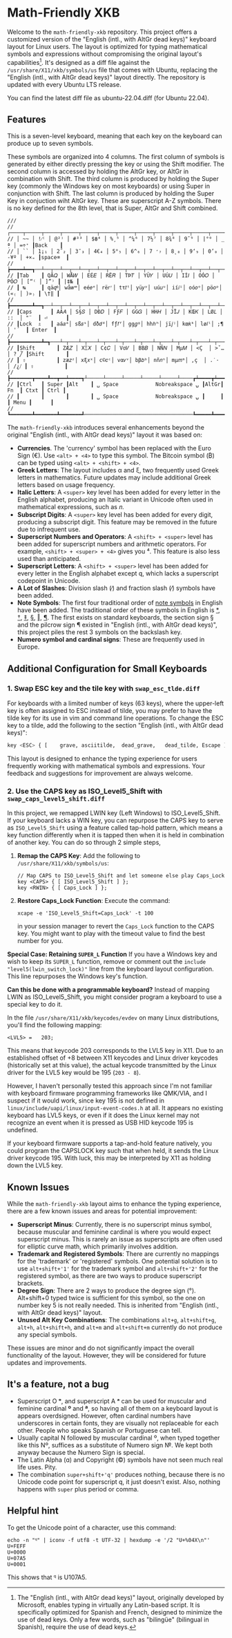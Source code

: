 # Math-Friendly XKB

Welcome to the `math-friendly-xkb` repository. This project offers a customized version of the "English (intl., with AltGr dead keys)" keyboard layout for Linux users. The layout is optimized for typing mathematical symbols and expressions without compromising the original layout's capabilities[^microsoft]. It's designed as a diff file against the `/usr/share/X11/xkb/symbols/us` file that comes with Ubuntu, replacing the "English (intl., with AltGr dead keys)" layout directly. The repository is updated with every Ubuntu LTS release.

You can find the latest diff file as ubuntu-22.04.diff (for Ubuntu 22.04).

[^microsoft]: The "English (intl., with AltGr dead keys)" layout, originally developed by Microsoft, enables typing in virtually any Latin-based script. It is specifically optimized for Spanish and French, designed to minimize the use of dead keys. Only a few words, such as "bilingüe" (bilingual in Spanish), require the use of dead keys. 

## Features

This is a seven-level keyboard, meaning that each key on the keyboard can produce up to seven symbols.

These symbols are organized into 4 columns. The first column of symbols is generated by either directly pressing the key or using the Shift modifier. The second column is accessed by holding the AltGr key, or AltGr in combination with Shift. The third column is produced by holding the Super key (commonly the Windows key on most keyboards) or using Super in conjunction with Shift. The last column is produced by holding the Super Key in conjuction wiht AltGr key. These are superscript A-Z symbols. There is no key defined for the 8th level, that is Super, AltGr and Shift combined.

````
///
// ┌────┬─────┬─────┬─────┬─────┬─────┬─────┬─────┬─────┬─────┬─────┬─────┬─────┲━━━━━━━━┓
// │ ~~ │ !⁄⁽ │ @²⁾ │ #³³ │ $฿⁴ │ %¸⁵ │ ^¼⁶ │ 7½⁷ │ 8¾⁸ │ 9˘⁹ │ |°⁰ │ _ ̣ª │ =÷⁺ ┃Back    ┃
// │ `` │ 1¡₁ │ 2˝₂ │ 3¯₃ │ 4€₄ │ 5°₅ │ 6^₆ │ 7 ̛₇ │ 8˛₈ │ 9‘₉ │ 0’₀ │ -¥º │ +×₌ ┃space⌫  ┃
// ┢━━━━┷━━┱──┴──┬──┴──┬──┴──┬──┴──┬──┴──┬──┴──┬──┴──┬──┴──┬──┴──┬──┴──┬──┴──┬──┺━━┳━━━━━┫
// ┃Tab    ┃ QÄ𝑄 │ WÅ𝑊 │ EÉ𝐸 │ RË𝑅 │ TÞ𝑇 │ YÜ𝑌 │ UÚ𝑈 │ IÍ𝐼 │ OÓ𝑂 │ PÓ𝑂 │ [“⁽ │ ]”⁾ ┃ |‡№ ┃
// ┃ ↹     ┃ qä𝑞𐞥│ wå𝑤ʷ│ eé𝑒ᵉ│ rë𝑟ʳ│ tτ𝑡ᵗ│ yü𝑦ʸ│ uú𝑢ᵘ│ ií𝑖ⁱ│ oó𝑜ᵒ│ pö𝑜ᵖ│ («₍ │ )»₎ ┃ \†‖ ┃
// ┣━━━━━━━┻━━┱──┴──┬──┴──┬──┴──┬──┴──┬──┴──┬──┴──┬──┴──┬──┴──┬──┴──┬──┴──┬──┴──┲━━┻━━━━━┫
// ┃Caps      ┃ AÁ𝐴 │ S§𝑆 │ DÐ𝐷 │ FƑ𝐹 │ GG𝐺 │ HH𝐻 │ JÏ𝐽 │ KŒ𝐾 │ LØ𝐿 │ :꞉  │ "¨  ┃ ⏎      ┃
// ┃Lock  ⇬   ┃ aá𝑎ᵃ│ sß𝑠ˢ│ dð𝑑ᵈ│ fƒ𝑓ᶠ│ gg𝑔ᵍ│ hhℎʰ│ jï𝑗ʲ│ kœ𝑘ᵏ│ lø𝑙ˡ│ ;¶  │ '´  ┃ Enter  ┃
// ┣━━━━━━━━━━┻━┱───┴─┬───┴─┬───┴─┬───┴─┬───┴─┬───┴─┬───┴─┬───┴─┬───┴─┬───┴─┲━━━┻━━━━━━━━┫
// ┃Shift       ┃ ZÆ𝑍 │ XΞ𝑋 │ C¢𝐶 │ Vɑ𝑉 │ BΒ𝐵 │ NÑ𝑁 │ Mµ𝑀 │ <Ç  │ >ˇ… │ ? ̉╱ ┃Shift       ┃
// ┃ ⇧          ┃ zæ𝑧ᶻ│ xξ𝑥ˣ│ c©𝑐ᶜ│ vα𝑣ᵛ│ bβ𝑏ᵇ│ nñ𝑛ⁿ│ mµ𝑚ᵐ│ ,ç  │ .˙· │ /¿⧸ ┃ ⇧          ┃
// ┣━━━━━━━┳━━━━┻━━┳━━┷━━━━┱┴─────┴─────┴─────┴─────┴─────┴────┲┷━━━━┳┷━━━━┳┻━━━━━┳━━━━━━┫
// ┃Ctrl   ┃ Super ┃Alt    ┃ ␣ Space            Nobreakspace ⍽ ┃AltGr┃ Fn  ┃ Ctxt ┃ Ctrl ┃
// ┃       ┃       ┃       ┃ ␣ Space            Nobreakspace ⍽ ┃     ┃     ┃ Menu ┃      ┃
// ┗━━━━━━━┻━━━━━━━┻━━━━━━━┹───────────────────────────────────┺━━━━━┻━━━━━┻━━━━━━┻━━━━━━┛

````

The `math-friendly-xkb` introduces several enhancements beyond the original "English (intl., with AltGr dead keys)" layout it was based on:

- **Currencies**. The 'currency' symbol has been replaced with the Euro Sign (€). Use `<alt> + <4>` to type this symbol.  The Bitcoin symbol (₿) can be typed using `<alt> + <shift> + <4>`.
- **Greek Letters**: The layout includes α and ξ, two frequently used Greek letters in mathematics. Future updates may include additional Greek letters based on usage frequency.
- **Italic Letters**: A `<super>` key level has been added for every letter in the English alphabet, producing an Italic variant in Unicode often used in mathematical expressions, such as 𝑛.
- **Subscript Digits**: A `<super>` key level has been added for every digit, producing a subscript digit. This feature may be removed in the future due to infrequent use.
- **Superscript Numbers and Operators**: A `<shift> + <super>` level has been added for superscript numbers and arithmetic operators. For example, `<shift> + <super> + <4>` gives you ⁴. This feature is also less used than anticipated.
- **Superscript Letters**: A `<shift> + <super>` level has been added for every letter in the English alphabet except q, which lacks a superscript codepoint in Unicode.
- **A Lot of Slashes**: Division slash (∕) and fraction slash (⁄) symbols have been added.
- **Note Symbols**: The first four traditional order of [note symbols](https://en.wikipedia.org/wiki/Note_(typography)) in English have been added. The traditional order of these symbols in English is [*](https://en.wikipedia.org/wiki/Asterisk), [†](https://en.wikipedia.org/wiki/Dagger_(typography)), [‡](https://en.wikipedia.org/wiki/Double_dagger_(typography)), [§](https://en.wikipedia.org/wiki/Section_sign), [‖](https://en.wikipedia.org/wiki/Vertical_Bar), [¶](https://en.wikipedia.org/wiki/Pilcrow). The first exists on standard keyboards, the section sign § and the pilcrow sign ¶ existed in "English (intl., with AltGr dead keys)", this project piles the rest 3 symbols on the backslash key.
- **Numero symbol and cardinal signs**: These are frequently used in Europe.

## Additional Configuration for Small Keyboards

### 1. Swap ESC key and the tile key with `swap_esc_tlde.diff` ###

For keyboards with a limited number of keys (63 keys), where the upper-left key is often assigned to ESC instead of tilde, you may prefer to have the tilde key for its use in vim and command line operations. To change the ESC key to a tilde, add the following to the section "English (intl., with AltGr dead keys)":

```bash
key <ESC> { [    grave, asciitilde,  dead_grave,   dead_tilde, Escape ] };
```

This layout is designed to enhance the typing experience for users frequently working with mathematical symbols and expressions. Your feedback and suggestions for improvement are always welcome.

### 2. Use the CAPS key as ISO_Level5_Shift with `swap_caps_level5_shift.diff`

In this project, we remapped LWIN key (Left Windows) to ISO_Level5_Shift. If your keyboard lacks a WIN key,  you can repurpose the CAPS key to serve as `ISO_Level5_Shift` using a feature called tap-hold pattern, which means a key function differently when it is tapped then when it is held in combination of another key. You can do so through 2 simple steps, 

1. **Remap the CAPS Key**: Add the following to `/usr/share/X11/xkb/symbols/us`:
   ```
   // Map CAPS to ISO_Level5_Shift and let someone else play Caps_Lock
   key <CAPS> { [ ISO_Level5_Shift ] };
   key <RWIN> { [ Caps_Lock ] };
   ```

2. **Restore Caps_Lock Function**: Execute the command:
   
   ```
   xcape -e 'ISO_Level5_Shift=Caps_Lock' -t 100
   ```
   in your session manager to revert the `Caps_Lock` function to the CAPS key. You might want to play with the timeout value to find the best number for you.
   

**Special Case: Retaining `SUPER_L` Function**
If you have a Windows key and wish to keep its `SUPER_L` function, remove or comment out the `include "level5(lwin_switch_lock)"` line from the keyboard layout configuration. This line repurposes the Windows key's function.

**Can this be done with a programmable keyboard?**
Instead of mapping LWIN as ISO_Level5_Shift, you might consider program a keyboard to use a special key to do it.

In the file `/usr/share/X11/xkb/keycodes/evdev` on many Linux distributions, you'll find the following mapping:

```   
<LVL5> =   203;
```

This means that keycode 203 corresponds to the LVL5 key in X11. Due to an established offset of +8 between X11 keycodes and Linux driver keycodes (historically set at this value), the actual keycode transmitted by the Linux driver for the LVL5 key would be 195 (`203 - 8`). 

However, I haven't personally tested this approach since I'm not familiar with keyboard firmware programming frameworks like QMK/VIA, and I suspect if it would work, since key 195 is not defined in `linux/include/uapi/linux/input-event-codes.h` at all. It appears no existing keyboard has LVL5 keys, or even if it does the Linux kernel may not recognize an event when it is pressed as USB HID keycode 195 is undefined.

If your keyboard firmware supports a tap-and-hold feature natively, you could program the CAPSLOCK key such that when held, it sends the Linux driver keycode 195. With luck, this may be interpreted by X11 as holding down the LVL5 key. 

## Known Issues

While the `math-friendly-xkb` layout aims to enhance the typing experience, there are a few known issues and areas for potential improvement:

- **Superscript Minus**: Currently, there is no superscript minus symbol, because muscular and feminine cardinal is where you would expect superscript minus. This is rarely an issue as superscripts are often used for elliptic curve math, which primarily involves addition.
- **Trademark and Registered Symbols**: There are currently no mappings for the 'trademark' or 'registered' symbols. One potential solution is to use `alt+shift+'1'` for the trademark symbol and `alt+shift+'2'` for the registered symbol, as there are two ways to produce superscript brackets.
- **Degree Sign**: There are 2 ways to produce the degree sign (°). Alt+shift+0 typed twice is sufficient for this symbol, so the one on number key 5 is not really needed. This is inherited from "English (intl., with AltGr dead keys)" layout.
- **Unused Alt Key Combinations**: The combinations `alt+g`, `alt+shift+g`, `alt+h`, `alt+shift+h`, and `alt+m` and `alt+shift+m` currently do not produce any special symbols.

These issues are minor and do not significantly impact the overall functionality of the layout. However, they will be considered for future updates and improvements.

## It's a feature, not a bug

- Superscript O **ᵒ**, and superscript A **ᵃ** can be used for muscular and feminine cardinal **º** and **ª**, so having all of them on a keyboard layout is appears overdsigned. However, often cardinal numbers have underscores in certain fonts, they are visually not replaceable for each other. People who speaks Spanish or Portuguese can tell.
- Usually capital N followed by muscular cardinal º, when typed together like this Nº, suffices as a substitute of Numero sign №. We kept both anyway because the Numero Sign is special.
- The Latin Alpha (ɑ) and Copyright (©) symbols have not seen much real life uses. Pity.
- The combination `super+shift+'q'` produces nothing, because there is no Unicode code point for superscript q, it just doesn't exist. Also, nothing happens with `super` plus period or comma.

## Helpful hint

To get the Unicode point of a character, use this command:
````
echo -n "𐞥" | iconv -f utf8 -t UTF-32 | hexdump -e '/2 "U+%04X\n"'
U+FEFF
U+0000
U+07A5
U+0001
````
This shows that 𐞥 is U107A5.
